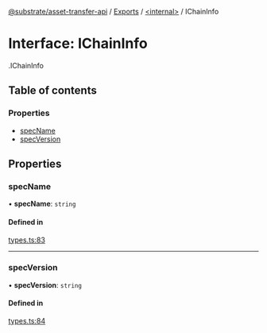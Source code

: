 [@substrate/asset-transfer-api](../README.md) / [Exports](../modules.md) / [<internal\>](../modules/internal_.md) / IChainInfo

# Interface: IChainInfo

[<internal>](../modules/internal_.md).IChainInfo

## Table of contents

### Properties

- [specName](internal_.IChainInfo.md#specname)
- [specVersion](internal_.IChainInfo.md#specversion)

## Properties

### specName

• **specName**: `string`

#### Defined in

[types.ts:83](https://github.com/paritytech/asset-transfer-api/blob/96cf018/src/types.ts#L83)

___

### specVersion

• **specVersion**: `string`

#### Defined in

[types.ts:84](https://github.com/paritytech/asset-transfer-api/blob/96cf018/src/types.ts#L84)
